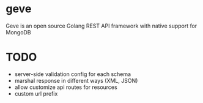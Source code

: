 # geve
Geve is an open source Golang REST API framework with native support for MongoDB

# TODO
- server-side validation config for each schema
- marshal response in different ways (XML, JSON)
- allow customize api routes for resources
- custom url prefix
